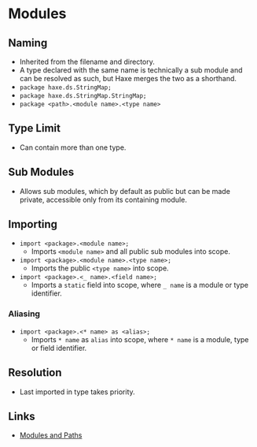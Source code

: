 # Modules

## Naming

- Inherited from the filename and directory.
- A type declared with the same name is technically a sub module and can be resolved as such, but Haxe merges the two as a shorthand.
- `package haxe.ds.StringMap;`
- `package haxe.ds.StringMap.StringMap;`
- `package <path>.<module name>.<type name>`

## Type Limit

- Can contain more than one type.

## Sub Modules

- Allows sub modules, which by default as public but can be made private, accessible only from its containing module.

## Importing

- `import <package>.<module name>;`
  + Imports `<module name>` and all public sub modules into scope.
- `import <package>.<module name>.<type name>;`
  + Imports the public `<type name>` into scope.
- `import <package>.<_ name>.<field name>;`
  + Imports a `static` field into scope, where `_ name` is a module or type identifier.

### Aliasing

- `import <package>.<* name> as <alias>;`
  + Imports `* name` as `alias` into scope, where `* name` is a module, type or field identifier.

## Resolution

- Last imported in type takes priority.

## Links

- [Modules and Paths](https://haxe.org/manual/type-system-modules-and-paths.html)